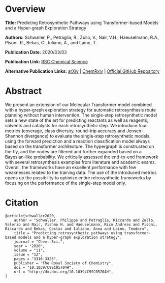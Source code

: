 # Overview
**Title:**
Predicting Retrosynthetic Pathways using Transformer-based Models and a Hyper-graph Exploration Strategy

**Authors:**
Schwaller, P., Petraglia, R., Zullo, V., Nair, V.H., Haeuselmann, R.A., Pisoni, R., Bekas, C., Iuliano, A., and Laino, T.

**Publication Date:**
2020/03/03

**Publication Link:**
[RSC Chemical Science](https://pubs.rsc.org/en/content/articlelanding/2020/sc/c9sc05704h)

**Alternative Publication Links:**
[arXiv](https://arxiv.org/abs/1910.08036) |
[ChemRxiv](https://chemrxiv.org/engage/chemrxiv/article-details/60c7453df96a0026a5286b6a) |
[Official GitHub Repository](https://github.com/pschwllr/MolecularTransformer)


# Abstract
We present an extension of our Molecular Transformer model combined with a hyper-graph exploration strategy for automatic retrosynthesis route planning without human intervention. 
The single-step retrosynthetic model sets a new state of the art for predicting reactants as well as reagents, solvents and catalysts for each retrosynthetic step. 
We introduce four metrics (coverage, class diversity, round-trip accuracy and Jensen-Shannon divergence) to evaluate the single-step retrosynthetic models, using the forward prediction and a reaction classification model always based on the transformer architecture. 
The hypergraph is constructed on the fly, and the nodes are filtered and further expanded based on a Bayesian-like probability. 
We critically assessed the end-to-end framework with several retrosynthesis examples from literature and academic exams. 
Overall, the frameworks have an excellent performance with few weaknesses related to the training data. 
The use of the introduced metrics opens up the possibility to optimize entire retrosynthetic frameworks by focusing on the performance of the single-step model only.


# Citation
```
@article{schwaller2020,
    author = "Schwaller, Philippe and Petraglia, Riccardo and Zullo, Valerio and Nair, Vishnu H. and Haeuselmann, Rico Andreas and Pisoni, Riccardo and Bekas, Costas and Iuliano, Anna and Laino, Teodoro",
    title = "Predicting retrosynthetic pathways using transformer-based models and a hyper-graph exploration strategy",
    journal = "Chem. Sci.",
    year = "2020",
    volume = "11",
    issue = "12",
    pages = "3316-3325",
    publisher = "The Royal Society of Chemistry",
    doi = "10.1039/C9SC05704H",
    url = "http://dx.doi.org/10.1039/C9SC05704H",
}
```
